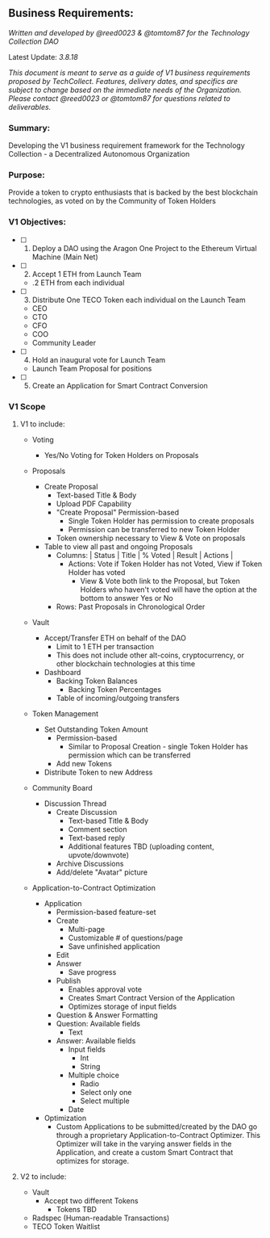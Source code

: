 ## Business Requirements:
*Written and developed by @reed0023 & @tomtom87 for the Technology Collection DAO*

Latest Update: *3.8.18*

*This document is meant to serve as a guide of V1 business requirements proposed by TechCollect. Features, delivery dates, 
and specifics are subject to change based on the immediate needs of the Organization. Please contact @reed0023 or @tomtom87 for questions related to deliverables.*

### Summary: 
Developing the V1 business requirement framework for the Technology Collection - a Decentralized Autonomous Organization

### Purpose:
Provide a token to crypto enthusiasts that is backed by the best blockchain technologies, as voted on by the Community of Token Holders

### V1 Objectives: 

- [ ] 1. Deploy a DAO using the Aragon One Project to the Ethereum Virtual Machine (Main Net)
- [ ] 2. Accept 1 ETH from Launch Team 
    - .2 ETH from each individual 
- [ ] 3. Distribute One TECO Token each individual on the Launch Team
    - CEO
    - CTO
    - CFO
    - COO
    - Community Leader
- [ ] 4. Hold an inaugural vote for Launch Team
    - Launch Team Proposal for positions
- [ ] 5. Create an Application for Smart Contract Conversion

### V1 Scope
 
 1. V1 to include:
    - Voting
      - Yes/No Voting for Token Holders on Proposals
    
    - Proposals
      - Create Proposal
        - Text-based Title & Body
        - Upload PDF Capability
        - "Create Proposal" Permission-based
          - Single Token Holder has permission to create proposals
          - Permission can be transferred to new Token Holder
        - Token ownership necessary to View & Vote on proposals
      - Table to view all past and ongoing Proposals
        - Columns: | Status | Title | % Voted | Result | Actions |
          - Actions: Vote if Token Holder has not Voted, View if Token Holder has voted
            - View & Vote both link to the Proposal, but Token Holders who haven't voted will have the option at the bottom to
            answer Yes or No
        - Rows: Past Proposals in Chronological Order
        
    - Vault
      - Accept/Transfer ETH on behalf of the DAO
        - Limit to 1 ETH per transaction
        - This does not include other alt-coins, cryptocurrency, or other blockchain technologies at this time
      - Dashboard
        - Backing Token Balances
          - Backing Token Percentages
        - Table of incoming/outgoing transfers

    - Token Management
      - Set Outstanding Token Amount
        - Permission-based
          - Similar to Proposal Creation - single Token Holder has permission which can be transferred
        - Add new Tokens
      - Distribute Token to new Address
      
    - Community Board
      - Discussion Thread
        - Create Discussion
          - Text-based Title & Body
          - Comment section
           * Text-based reply
           - Additional features TBD (uploading content, upvote/downvote)
        - Archive Discussions
        - Add/delete "Avatar" picture
        
    - Application-to-Contract Optimization
      - Application
        - Permission-based feature-set
         - Create
           - Multi-page
           - Customizable # of questions/page
           - Save unfinished application
         - Edit
         - Answer
            - Save progress
         - Publish
            - Enables approval vote
            - Creates Smart Contract Version of the Application
            - Optimizes storage of input fields
        - Question & Answer Formatting
        - Question: Available fields
          - Text
        - Answer: Available fields
          - Input fields
            - Int
            - String
          - Multiple choice
            - Radio
            - Select only one
            - Select multiple
          - Date
      - Optimization
        - Custom Applications to be submitted/created by the DAO go through a proprietary Application-to-Contract Optimizer.
          This Optimizer will take in the varying answer fields in the Application, and create a custom Smart Contract that
          optimizes for storage.
        
 2. V2 to include:
    - Vault
      - Accept two different Tokens
        - Tokens TBD
    - Radspec (Human-readable Transactions)
    - TECO Token Waitlist
